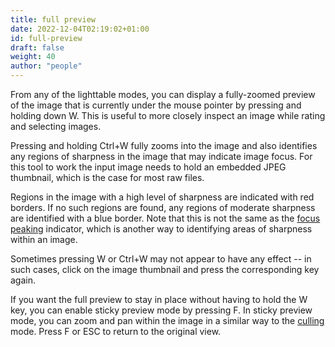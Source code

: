 ```yaml
---
title: full preview
date: 2022-12-04T02:19:02+01:00
id: full-preview
draft: false
weight: 40
author: "people"
---
```


From any of the lighttable modes, you can display a fully-zoomed preview of the image that is currently under the mouse pointer by pressing and holding down W. This is useful to more closely inspect an image while rating and selecting images.

Pressing and holding Ctrl+W fully zooms into the image and also identifies any regions of sharpness in the image that may indicate image focus. For this tool to work the input image needs to hold an embedded JPEG thumbnail, which is the case for most raw files.

Regions in the image with a high level of sharpness are indicated with red borders. If no such regions are found, any regions of moderate sharpness are identified with a blue border. Note that this is not the same as the [focus peaking](../../../modules/utility-modules/shared/focus-peaking.md) indicator, which is another way to identifying areas of sharpness within an image.

Sometimes pressing W or Ctrl+W may not appear to have any effect -- in such cases, click on the image thumbnail and press the corresponding key again.

If you want the full preview to stay in place without having to hold the W key, you can enable sticky preview mode by pressing F. In sticky preview mode, you can zoom and pan within the image in a similar way to the [culling](./culling.md) mode. Press F or ESC to return to the original view.

